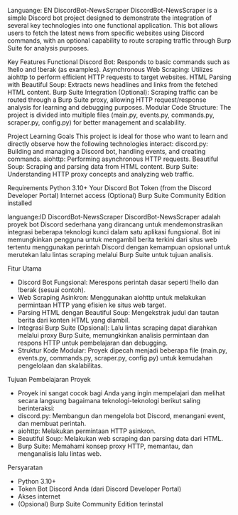 Languange: EN
DiscordBot-NewsScraper
DiscordBot-NewsScraper is a simple Discord bot project designed to demonstrate the integration of several key technologies into one functional application. 
This bot allows users to fetch the latest news from specific websites using Discord commands, with an optional capability to route scraping traffic through Burp Suite for analysis purposes.

Key Features
Functional Discord Bot: Responds to basic commands such as !hello and !berak (as examples).
Asynchronous Web Scraping: Utilizes aiohttp to perform efficient HTTP requests to target websites.
HTML Parsing with Beautiful Soup: Extracts news headlines and links from the fetched HTML content.
Burp Suite Integration (Optional): Scraping traffic can be routed through a Burp Suite proxy, allowing HTTP request/response analysis for learning and debugging purposes.
Modular Code Structure: The project is divided into multiple files (main.py, events.py, commands.py, scraper.py, config.py) for better management and scalability.

Project Learning Goals
This project is ideal for those who want to learn and directly observe how the following technologies interact:
discord.py: Building and managing a Discord bot, handling events, and creating commands.
aiohttp: Performing asynchronous HTTP requests.
Beautiful Soup: Scraping and parsing data from HTML content.
Burp Suite: Understanding HTTP proxy concepts and analyzing web traffic.

Requirements
Python 3.10+
Your Discord Bot Token (from the Discord Developer Portal)
Internet access
(Optional) Burp Suite Community Edition installed








languange:ID
DiscordBot-NewsScraper
DiscordBot-NewsScraper adalah proyek bot Discord sederhana yang dirancang untuk mendemonstrasikan integrasi beberapa teknologi kunci dalam satu aplikasi fungsional. 
Bot ini memungkinkan pengguna untuk mengambil berita terkini dari situs web tertentu menggunakan perintah Discord
dengan kemampuan opsional untuk merutekan lalu lintas scraping melalui Burp Suite untuk tujuan analisis.

Fitur Utama
- Discord Bot Fungsional: Merespons perintah dasar seperti !hello dan !berak (sesuai contoh).
- Web Scraping Asinkron: Menggunakan aiohttp untuk melakukan permintaan HTTP yang efisien ke situs web target.
- Parsing HTML dengan Beautiful Soup: Mengekstrak judul dan tautan berita dari konten HTML yang diambil.
- Integrasi Burp Suite (Opsional): Lalu lintas scraping dapat diarahkan melalui proxy Burp Suite, memungkinkan analisis permintaan dan respons HTTP untuk pembelajaran dan debugging.
- Struktur Kode Modular: Proyek dipecah menjadi beberapa file (main.py, events.py, commands.py, scraper.py, config.py) untuk kemudahan pengelolaan dan skalabilitas.

Tujuan Pembelajaran Proyek
- Proyek ini sangat cocok bagi Anda yang ingin mempelajari dan melihat secara langsung bagaimana teknologi-teknologi berikut saling berinteraksi:
- discord.py: Membangun dan mengelola bot Discord, menangani event, dan membuat perintah.
- aiohttp: Melakukan permintaan HTTP asinkron.
- Beautiful Soup: Melakukan web scraping dan parsing data dari HTML.
- Burp Suite: Memahami konsep proxy HTTP, memantau, dan menganalisis lalu lintas web.

Persyaratan
- Python 3.10+
- Token Bot Discord Anda (dari Discord Developer Portal)
- Akses internet
- (Opsional) Burp Suite Community Edition terinstal
